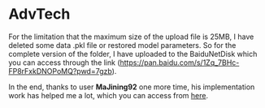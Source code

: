 # AdvTech

For the limitation that the maximum size of the upload file is 25MB, I have deleted some data .pkl file or restored model parameters. So for the complete version of the folder, I have uploaded to the BaiduNetDisk which you can access through the link (<https://pan.baidu.com/s/1Zq_7BHc-FP8rFxkDNOPoMQ?pwd=7gzb>).


In the end, thanks to user **MaJining92** one more time, his implementation work has helped me a lot, which you can access from [here](<https://github.com/MaJining92/EMCDR>).
